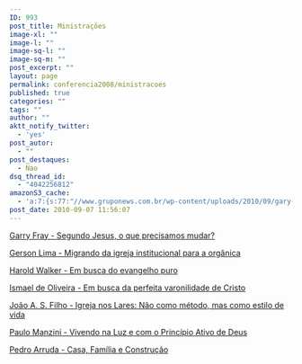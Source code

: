```yaml
---
ID: 993
post_title: Ministrações
image-xl: ""
image-l: ""
image-sq-l: ""
image-sq-m: ""
post_excerpt: ""
layout: page
permalink: conferencia2008/ministracoes
published: true
categories: ""
tags: ""
author: ""
aktt_notify_twitter:
  - 'yes'
post_autor:
  - ""
post_destaques:
  - Nao
dsq_thread_id:
  - "4042256812"
amazonS3_cache:
  - 'a:7:{s:77:"//www.gruponews.com.br/wp-content/uploads/2010/09/gary-fray_segundo-jesus.pdf";i:994;s:81:"//www.gruponews.com.br/wp-content/uploads/2010/09/gerson-lima_igreja-organica.pdf";i:995;s:82:"//www.gruponews.com.br/wp-content/uploads/2010/09/harold-walker_evangelho-puro.pdf";i:996;s:82:"//www.gruponews.com.br/wp-content/uploads/2010/09/ismael-oliveira_varonilidade.pdf";i:997;s:77:"//www.gruponews.com.br/wp-content/uploads/2010/09/joao-filho_igreja-lares.pdf";i:998;s:83:"//www.gruponews.com.br/wp-content/uploads/2010/09/paulo-manzini_principio-ativo.pdf";i:999;s:79:"//www.gruponews.com.br/wp-content/uploads/2010/09/pedro-arruda_casa-familia.pdf";i:1000;}'
post_date: 2010-09-07 11:56:07
---
```

<a href="http://www.gruponews.com.br/wp-content/uploads/2010/09/gary-fray_segundo-jesus.pdf" target="_blank"></a><a href="http://www.gruponews.com.br/wp-content/uploads/2010/09/gary-fray_segundo-jesus.pdf">Garry Fray - Segundo Jesus, o que precisamos mudar?</a>

<a href="../../conferencia2008/pdf/gerson_lima.pdf"></a><a href="http://www.gruponews.com.br/wp-content/uploads/2010/09/gerson-lima_igreja-organica.pdf">Gerson Lima - Migrando da igreja institucional para a orgânica</a>

<a href="../../conferencia2008/pdf/harold_walker.pdf"></a><a href="http://www.gruponews.com.br/wp-content/uploads/2010/09/harold-walker_evangelho-puro.pdf">Harold Walker - Em busca do evangelho puro</a>

<a href="../../conferencia2008/pdf/ismael_oliveira.pdf"></a><a href="http://www.gruponews.com.br/wp-content/uploads/2010/09/ismael-oliveira_varonilidade.pdf">Ismael de Oliveira - Em busca da perfeita varonilidade de Cristo</a>

<a href="../../conferencia2008/pdf/joao_filho.pdf"></a><a href="http://www.gruponews.com.br/wp-content/uploads/2010/09/joao-filho_igreja-lares.pdf">João A. S. Filho - Igreja nos Lares: Não como método, mas como estilo de vida</a>

<a href="../../conferencia2008/pdf/paulo_manzini.pdf"></a><a href="http://www.gruponews.com.br/wp-content/uploads/2010/09/paulo-manzini_principio-ativo.pdf">Paulo Manzini - Vivendo na Luz e com o Princípio Ativo de Deus</a>

<a href="../../conferencia2008/pdf/pedro_arruda.pdf"></a><a href="http://www.gruponews.com.br/wp-content/uploads/2010/09/pedro-arruda_casa-familia.pdf">Pedro Arruda - Casa, Família e Construção</a>